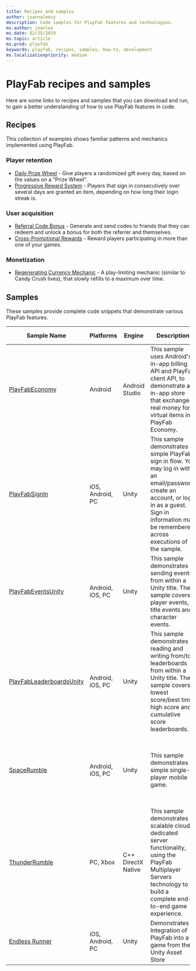 ```yaml
---
title: Recipes and samples
author: joannaleecy
description: Code samples for PlayFab features and technologies.
ms.author: joanlee
ms.date: 02/25/2019
ms.topic: article
ms.prod: playfab
keywords: playfab, recipes, samples, how-to, development
ms.localizationpriority: medium
---
```


# PlayFab recipes and samples

Here are some links to recipes and samples that you can download and run, to gain a better understanding of how to use PlayFab features in code.

## Recipes

This collection of examples shows familiar patterns and mechanics implemented using PlayFab.

### Player retention

- [Daily Prize Wheel](https://github.com/PlayFab/PlayFab-Samples/tree/master/Recipes/PrizeWheel) - Give players a randomized gift every day, based on the values on a "Prize Wheel".
- [Progressive Reward System](https://github.com/PlayFab/PlayFab-Samples/tree/master/Recipes/ProgressiveRewards) - Players that sign in consecutively over several days are granted an item, depending on how long their login streak is.

### User acquisition

- [Referral Code Bonus](https://github.com/PlayFab/PlayFab-Samples/tree/master/Recipes/ReferralCodes) - Generate and send codes to friends that they can redeem and unlock a bonus for both the referrer and themselves.
- [Cross-Promotional Rewards](https://github.com/PlayFab/PlayFab-Samples/tree/master/Recipes/SimpleCrossPromotion) - Reward players participating in more than one of your games.

### Monetization

- [Regenerating Currency Mechanic](https://github.com/PlayFab/PlayFab-Samples/tree/master/Recipes/RegeneratingCurrency) - A play-limiting mechanic (similar to Candy Crush lives), that slowly refills to a maximum over time.

## Samples

These samples provide complete code snippets that demonstrate various PlayFab features.

|Sample Name| Platforms| Engine| Description | Demonstrated Capabilities|
|-|-|-|-|-|
|[PlayFabEconomy](https://github.com/PlayFab/PlayFab-Samples/tree/master/Samples/Android/PlayFabCommerce) | Android | Android Studio| This sample uses Android's in-app billing API and PlayFab client API, to demonstrate an in-app store that exchanges real money for virtual items in PlayFab Economy.| <ul><li>Login</li><li>In app purchases</li></ul> |
|[PlayFabSignIn](https://github.com/PlayFab/PlayFab-Samples/tree/master/Samples/Unity/PlayFabSignIn) | iOS, Android, PC | Unity | This sample demonstrates a simple PlayFab sign in flow. You may log in with an email/password, create an account, or log in as a guest. Sign in information may be remembered across executions of the sample. | <ul><li>Login</li></ul> |
|[PlayFabEventsUnity](https://github.com/PlayFab/PlayFab-Samples/tree/master/Samples/Unity/PlayFabEventsUnity) | Android, iOS, PC | Unity |This sample demonstrates sending events from within a Unity title. The sample covers player events, title events and character events. | <ul><li>Events</li></ul> |
|[PlayFabLeaderboardsUnity](https://github.com/PlayFab/PlayFab-Samples/tree/master/Samples/Unity/PlayFabLeaderboardsUnity) | Android, iOS, PC | Unity | This sample demonstrates reading and writing from/to leaderboards from within a Unity title. The sample covers lowest score/best time, high score and cumulative score leaderboards. | <ul><li>Leaderboards</li></ul> |
|[SpaceRumble](https://github.com/PlayFab/PlayFab-Samples/tree/master/Samples/Unity/SpaceRumble) | Android, iOS, PC | Unity | This sample demonstrates a simple single-player mobile game. | <ul><li>User accounts</li><li>User title data</li><li>Title data</li><li>Events that trigger CloudScript</li><li>Leaderboards</li></ul> |
|[ThunderRumble](https://github.com/PlayFab/PlayFab-Samples/tree/master/Samples/Win32/ThunderRumble) | PC, Xbox | C++ DirectX Native | This sample demonstrates scalable cloud dedicated server functionality, using the PlayFab Multiplayer Servers technology to build a complete end-to-end game experience. | <ul><li>Login</li><li>Matchmaking</li><li>Multiplayer Servers</li></ul> |
|[Endless Runner](EndlessRunner.md) | iOS, Android, PC | Unity | Demonstrates Integration of PlayFab into a game from the Unity Asset Store | - Log in <br> - Player Data <br> - Leaderboards <br> - Telemetry |
